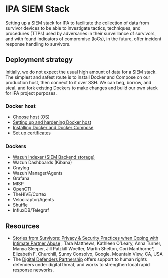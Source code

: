 # IPA SIEM Stack

Setting up a SIEM stack for IPA to facilitate the collection of data from survivor devices to be able to investigate tactics, techniques, and procedures (TTPs) used by adversaries in their surveillance of survivors, and with found indicators of compromise (IoCs), in the future, offer incident response handling to survivors.

## Deployment strategy

Initially, we do not expect the usual high amount of data for a SIEM stack. The simplest and safest route is to install Docker and Compose on our production host, then connect to it over SSH. We can beg, borrow, and steal, and fork existing Dockers to make changes and build our own stack for IPA project purposes.

### Docker host

* [Choose host (OS)](https://github.com/tymyrddin/ipa-siem-stack/issues/1)
* [Setting up and hardening Docker host](https://github.com/tymyrddin/ipa-siem-stack/issues/2)
* [Installing Docker and Docker Compose](https://github.com/tymyrddin/ipa-siem-stack/issues/3)
* [Set up certificates](https://github.com/tymyrddin/ipa-siem-stack/issues/4)

### Dockers

* [Wazuh Indexer (SIEM Backend storage)](https://github.com/tymyrddin/ipa-siem-stack/issues/5)
* Wazuh Dashboards (Kibana)
* Graylog
* Wazuh Manager/Agents
* Grafana
* MISP
* OpenCTI
* TheHIVE/Cortex
* Velociraptor/Agents
* Shuffle
* InfluxDB/Telegraf

## Resources

* [Stories from Survivors: Privacy & Security Practices when Coping with Intimate Partner Abuse](https://dl.acm.org/doi/10.1145/3025453.3025875) , Tara Matthews, Kathleen O’Leary, Anna Turner, Manya Sleeper, Jill Palzkill Woelfer, Martin Shelton, Cori Manthorne*, Elizabeth F. Churchill, Sunny Consolvo, Google, Mountain View, CA, USA
* The [Digital Defenders Partnership](https://www.digitaldefenders.org/about-ddp/) offers support to human rights defenders under digital threat, and works to strengthen local rapid response networks.
